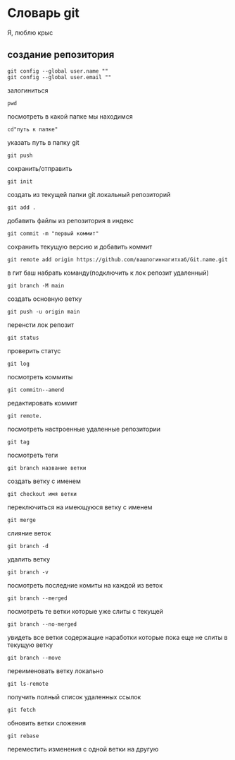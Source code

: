 # Словарь git
Я, люблю крыс
## создание репозитория

```
git config --global user.name ""
git config --global user.email ""
```
залогиниться

```
pwd
```
посмотреть в какой папке мы находимся

```
cd"путь к папке"
```
указать путь в папку git

```
git push
```

сохранить/отправить
```
git init
```
создать из текущей папки git локальный репозиторий

```
git add .
```
добавить файлы из репозитория в индекс

```
git commit -m "первый коммит"
```
coхранить текущую версию и добавить коммит

```
git remote add origin https://github.com/вашлогиннагитхаб/Git.name.git
```
 в гит баш набрать команду(подключить к лок репозит удаленный)

 ```
git branch -M main
```
создать основную ветку

```
git push -u origin main
```
перенсти лок репозит

```
git status
```
проверить статус

```
git log
```
посмотреть коммиты

```
git commitn--amend
```
редактировать коммит

```
git remote.
```
посмотреть настроенные удаленные репозитории

```
git tag
```
посмотреть теги

```
git branch название ветки
```
создать ветку с именем

```
git checkout имя ветки
```
переключиться на имеющуюся ветку с именем

```
git merge
```
слияние веток

```
git branch -d
```
удалить ветку

```
git branch -v
```
посмотреть последние комиты на каждой из веток

```
git branch --merged
```
посмотреть те ветки которые уже слиты с текущей

```
git branch --no-merged
```
увидеть все ветки содержащие наработки которые пока еще не слиты в текущую ветку

```
git branch --move
```
переименовать ветку локально

```
git ls-remote
```
получить полный список удаленных ссылок

```
git fetch
```
обновить ветки сложения

```
git rebase
```
переместить изменения с одной ветки на другую

